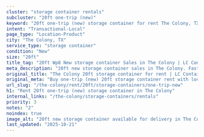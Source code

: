 ```yaml
---
cluster: "storage container rentals"
subcluster: "20ft one-trip (new)"
keyword: "20ft one-trip (new) storage container for rent The Colony, TX"
intent: "Transactional-Local"
page_type: "Location-Product"
city: "The Colony, TX"
service_type: "storage container"
condition: "New"
size: "20ft"
title_tag: "20ft Wp8 New storage container Sales in The Colony | LC Container"
meta_description: "20ft new storage container sales in The Colony. Fast delivery, competitive pricing. Serving storage containers area. Quote ID: MFD. Call (214) 524-4168 for your free quote today."
original_title: "The Colony 20ft storage container for rent | LC Container"
original_meta: "Buy one-trip (new) 20ft storage container rent with local delivery in The Colony, TX. LC Container — local Since 2003. Request a fast quote today."
url_slug: "/the-colony/rent/20ft/storage-containers/one-trip-new"
h1: "Rent 20ft one-trip (new) storage container in The Colony"
internal_links: "/the-colony/storage-containers/rentals"
priority: 3
notes: "2"
noindex: true
image_alt: "20ft new storage container available for delivery in The Colony"
last_updated: "2025-10-21"
---
```


<!-- TODO: Add unique city/inventory copy, images, and internal links here. -->
